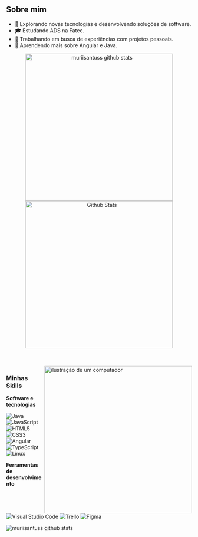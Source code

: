
## Sobre mim

- 🤔 Explorando novas tecnologias e desenvolvendo soluções de software.
- 🎓 Estudando ADS na Fatec.
- 💼 Trabalhando em busca de experiências com projetos pessoais.
- 🌱 Aprendendo mais sobre Angular e Java.

<div align="center"> 
    
  <img 
       min-width="400px" max-width="400px" width="400px"
      src="https://github-readme-stats.vercel.app/api?username=muriisantuss&theme=dark&show_icons=true&count_private=true&hide_border=true&title_color=cdd2ff&icon_color=cdd2ff&text_color=cdd2ff"
      alt="muriisantuss github stats" /> 
       <img
       min-width="400px" max-width="400px" width="400px"
        src="https://github-readme-streak-stats.herokuapp.com/?user=muriisantuss&theme=dark&hide_border=true&bg_color=0d1117e"
        alt="Github Stats"
      />
</div> 
 </br> </br>
<img src="https://raw.githubusercontent.com/MicaelliMedeiros/micaellimedeiros/master/image/computer-illustration.png" alt="ilustração de um computador"  min-width="400px" max-width="400px" width="400px"align="right">

### Minhas Skills

<p align="left"> 
    
**Software e tecnologias**
</p>
    
<p align="left">

![Java](https://img.shields.io/badge/Java-ED8B00?style=for-the-badge&logo=java&logoColor=black)
![JavaScript](https://img.shields.io/badge/JavaScript-323330?style=for-the-badge&logo=javascript&logoColor=F7DF1E)
![HTML5](https://img.shields.io/badge/HTML5-E34F26?style=for-the-badge&logo=html5&logoColor=white)
![CSS3](https://img.shields.io/badge/CSS3-1572B6?style=for-the-badge&logo=css3&logoColor=white)
<br>
![Angular](https://img.shields.io/badge/Angular-DD0031?style=for-the-badge&logo=angular&logoColor=white)
![TypeScript](https://img.shields.io/badge/TypeScript-007ACC?style=for-the-badge&logo=typescript&logoColor=white)
![Linux](https://img.shields.io/badge/Linux-E34F26?style=for-the-badge&logo=linux&logoColor=black)
</p>

**Ferramentas de desenvolvimento**
<p align="left">

![Visual Studio Code](https://img.shields.io/badge/-Visual%20Studio%20Code-333333?style=flat&logo=visual-studio-code&logoColor=007ACC)
![Trello](https://img.shields.io/badge/-Trello-333333?style=flat&logo=trello&logoColor=007ACC)
![Figma](https://img.shields.io/badge/-Figma-333333?style=flat&logo=figma&logoColor=007ACC)
</p>
 <img      
    src="https://github-readme-stats.vercel.app/api/top-langs/?username=muriisantuss&theme=dark&layout=compact&hide_border=true&title_color=cdd2ff&text_color=cdd2ff" 
    alt="muriisantuss github stats"
    align="left"
/>   
